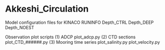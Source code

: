 # Akkeshi_Circulation

Model configuration files for KINACO
RUNINFO
Depth_CTRL
Depth_DEEP
Depth_NOEST

Observation plot scripts
(1) ADCP
plot_adcp.py
(2) CTD sections
plot_CTD_######.py
(3) Mooring time series
plot_salinity.py
plot_velocity.py
